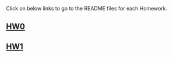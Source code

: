 Click on below links to go to the README files for each Homework.

## [HW0](HW0.md)

## [HW1](HW1/HW1.md)
